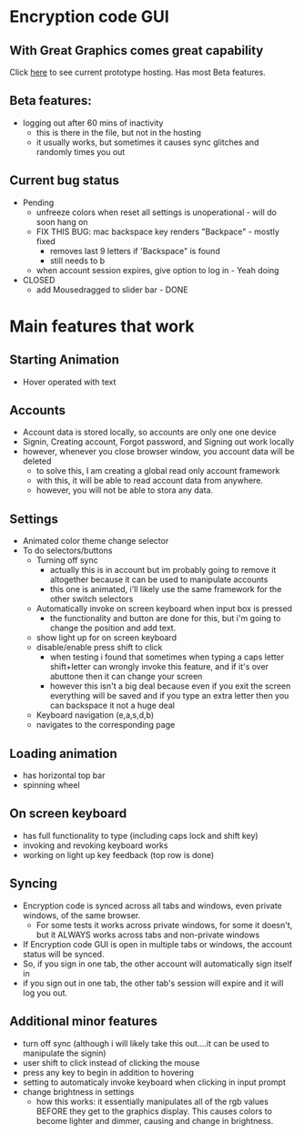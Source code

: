 # Encryption code GUI
## With Great Graphics comes great capability

Click [here](https://skparab1.github.io/encryption-code-gui) to see current prototype hosting. Has most Beta features.

## Beta features:
- logging out after 60 mins of inactivity
  - this is there in the file, but not in the hosting
  - it usually works, but sometimes it causes sync glitches and randomly times you out

## Current bug status
  - Pending
    - unfreeze colors when reset all settings is unoperational - will do soon hang on
    - FIX THIS BUG: mac backspace key renders "Backpace" - mostly fixed
      - removes last 9 letters if 'Backspace" is found
      - still needs to b 
    - when account session expires, give option to log in - Yeah doing
  - CLOSED
    - add Mousedragged to slider bar - DONE


# Main features that work

## Starting Animation
- Hover operated with text

## Accounts
- Account data is stored locally, so accounts are only one one device
- Signin, Creating account, Forgot password, and Signing out work locally
- however, whenever you close browser window, you account data will be deleted
  - to solve this, I am creating a global read only account framework
  - with this, it will be able to read account data from anywhere.
  - however, you will not be able to stora any data.

## Settings
- Animated color theme change selector
- To do selectors/buttons 
  - Turning off sync 
    - actually this is in account but im probably going to remove it altogether because it can be used to manipulate accounts
    - this one is animated, i'll likely use the same framework for the other switch selectors
  - Automatically invoke on screen keyboard when input box is pressed
    - the functionality and button are done for this, but i'm going to change the position and add text.
  - show light up for on screen keyboard
  - disable/enable press shift to click
    - when testing i found that sometimes when typing a caps letter shift+letter can wrongly invoke this feature, and if it's over abuttone then it can change your screen
    - however this isn't a big deal because even if you exit the screen everything will be saved and if you type an extra letter then you can backspace it not a huge deal
  - Keyboard navigation (e,a,s,d,b)
  -    navigates to the corresponding page
    
## Loading animation
- has horizontal top bar
- spinning wheel

## On screen keyboard
- has full functionality to type (including caps lock and shift key)
- invoking and revoking keyboard works
- working on light up key feedback (top row is done)

## Syncing
- Encryption code is synced across all tabs and windows, even private windows, of the same browser. 
  - For some tests it works across private windows, for some it doesn't, but it ALWAYS works across tabs and non-private windows
- If Encryption code GUI is open in multiple tabs or windows, the account status will be synced.
- So, if you sign in one tab, the other account will automatically sign itself in
- if you sign out in one tab, the other tab's session will expire and it will log you out.

## Additional minor features
- turn off sync (although i will likely take this out....it can be used to manipulate the signin)
- user shift to click instead of clicking the mouse
- press any key to begin in addition to hovering
- setting to automaticaly invoke keyboard when clicking in input prompt
- change brightness in settings
  - how this works: it essentially manipulates all of the rgb values BEFORE they get to the graphics display. This causes colors to become lighter and dimmer, causing and change in brightness.
